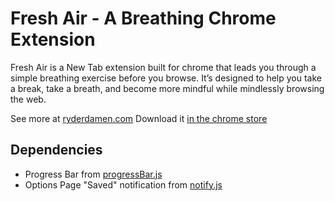 # Fresh Air - A Breathing Chrome Extension
Fresh Air is a New Tab extension built for chrome that leads you through a simple breathing exercise before you browse. It’s designed to help you take a break, take a breath, and become more mindful while mindlessly browsing the web.

See more at [ryderdamen.com](http://ryderdamen.com/fresh-air)
Download it [in the chrome store](http://ryderdamen.com/fresh-air)

## Dependencies
* Progress Bar from  [progressBar.js](https://kimmobrunfeldt.github.io/progressbar.js/)
* Options Page "Saved" notification from [notify.js](https://notifyjs.com/)